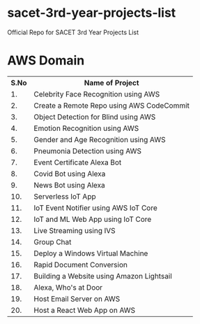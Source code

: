 # sacet-3rd-year-projects-list
Official Repo for SACET 3rd Year Projects List

# AWS Domain
<table>
  <tr>
    <th>S.No</th>
    <th>Name of Project</th>
  </tr>
  <tr>
    <td>1.</td>
    <td>Celebrity Face Recognition using AWS</td>
  </tr>
  <tr>
    <td>2.</td>
    <td>Create a Remote Repo using AWS CodeCommit</td>
  </tr>
  <tr>
    <td>3.</td>
    <td>Object Detection for Blind using AWS</td>
  </tr>
  <tr>
    <td>4.</td>
    <td>Emotion Recognition using AWS</td>
  </tr>
  <tr>
    <td>5.</td>
    <td>Gender and Age Recognition using AWS</td>
  </tr>
  <tr>
    <td>6.</td>
    <td>Pneumonia Detection using AWS</td>
  </tr>
  <tr>
    <td>7.</td>
    <td>Event Certificate Alexa Bot</td>
  </tr>
  <tr>
    <td>8.</td>
    <td>Covid Bot using Alexa</td>
  </tr>
  <tr>
    <td>9.</td>
    <td>News Bot using Alexa</td>
  </tr>
  <tr>
    <td>10.</td>
    <td>Serverless IoT App</td>
  </tr>
  <tr>
    <td>11.</td>
    <td>IoT Event Notifier using AWS IoT Core</td>
  </tr>
  <tr>
    <td>12.</td>
    <td>IoT and ML Web App using IoT Core</td>
  </tr>
  <tr>
    <td>13.</td>
    <td>Live Streaming using IVS</td>
  </tr>
  <tr>
    <td>14.</td>
    <td>Group Chat</td>
  </tr>
  <tr>
    <td>15.</td>
    <td>Deploy a Windows Virtual Machine</td>
  </tr>
  <tr>
    <td>16.</td>
    <td>Rapid Document Conversion</td>
  </tr>
  <tr>
    <td>17.</td>
    <td>Building a Website using Amazon Lightsail</td>
  </tr>
  <tr>
    <td>18.</td>
    <td>Alexa, Who's at Door</td>
  </tr>
  <tr>
    <td>19.</td>
    <td>Host Email Server on AWS</td>
  </tr>
  <tr>
    <td>20.</td>
    <td>Host a React Web App on AWS</td>
  </tr>
</table

